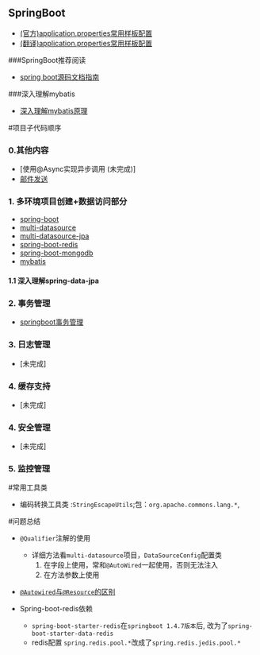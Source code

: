 ## SpringBoot
- [(官方)application.properties常用样板配置](https://docs.spring.io/spring-boot/docs/current/reference/html/common-application-properties.html)
- [(翻译)application.properties常用样板配置](https://blog.csdn.net/qq_28929589/article/details/79439795)

###SpringBoot推荐阅读
- [spring boot源码文档指南](http://blog.didispace.com/books/spring-boot-reference/)

###深入理解mybatis
- [深入理解mybatis原理](https://blog.csdn.net/u010349169/column/info/mybatis-principle)

#项目子代码顺序

### 0.其他内容
- [使用@Async实现异步调用 (未完成)]
- [邮件发送](mail/README.md)

### 1. 多环境项目创建+数据访问部分
- [spring-boot](springboot/README.md)
- [multi-datasource](multi-datasource/README.md)
- [multi-datasource-jpa](multi-datasource-jpa/README.md)
- [spring-boot-redis](spring-boot-redis/README.md)
- [spring-boot-mongodb](spring-boot-mongodb/README.md)
- [mybatis](mybatis/README.md)

#### 1.1 深入理解spring-data-jpa

### 2. 事务管理
- [springboot事务管理](http://blog.didispace.com/springboottransactional/)

### 3. 日志管理
- [未完成]

### 4. 缓存支持
- [未完成]

### 4. 安全管理
- [未完成]

### 5. 监控管理

#常用工具类
- 编码转换工具类 :`StringEscapeUtils`;包：`org.apache.commons.lang.*`,

#问题总结
- `@Qualifier`注解的使用
    - 详细方法看`multi-datasource`项目，`DataSourceConfig`配置类
        1. 在字段上使用，常和`@AutoWired`一起使用，否则无法注入
        2. 在方法参数上使用

- [`@Autowired`与`@Resource`的区别](https://blog.csdn.net/weixin_40423597/article/details/80643990)

- Spring-boot-redis依赖
    - `spring-boot-starter-redis`在`springboot 1.4.7版本`后,
    改为了`spring-boot-starter-data-redis`
    - redis配置 `spring.redis.pool.*`改成了`spring.redis.jedis.pool.*`